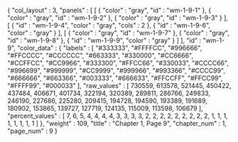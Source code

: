 {
  "col_layout" : 3,
  "panels" : [
    [
      {
        "color" : "gray",
        "id" : "wm-1-9-1"
      },
      {
        "color" : "gray",
        "id" : "wm-1-9-2"
      },
      {
        "color" : "gray",
        "id" : "wm-1-9-3"
      }
    ],
    [
      {
        "id" : "wm-1-9-4",
        "color" : "gray",
        "cols" : 2
      },
      {
        "id" : "wm-1-9-6",
        "color" : "gray"
      }
    ],
    [
      {
        "color" : "gray",
        "id" : "wm-1-9-7"
      },
      {
        "color" : "gray",
        "id" : "wm-1-9-8"
      },
      {
        "id" : "wm-1-9-9",
        "color" : "gray"
      }
    ]
  ],
  "id" : "wm-1-9",
  "color_data" : {
    "labels" : [
      "#333333",
      "#FFFFCC",
      "#996666",
      "#FFCCCC",
      "#CCCCCC",
      "#663333",
      "#330000",
      "#CC6666",
      "#CCFFCC",
      "#CC9966",
      "#333300",
      "#FFCC66",
      "#330033",
      "#CCCC66",
      "#996699",
      "#999999",
      "#CC9999",
      "#999966",
      "#993366",
      "#CCCC99",
      "#666666",
      "#663366",
      "#003333",
      "#666633",
      "#FFCCFF",
      "#FFCC99",
      "#FFFF99",
      "#000033"
    ],
    "raw_values" : [
      730559,
      613578,
      521445,
      450422,
      437484,
      406671,
      401734,
      322194,
      320389,
      289811,
      286766,
      249833,
      246190,
      227686,
      225280,
      209415,
      194728,
      194590,
      193389,
      191689,
      180902,
      153865,
      139727,
      127719,
      124135,
      115009,
      113598,
      106679
    ],
    "percent_values" : [
      7,
      6,
      5,
      4,
      4,
      4,
      4,
      3,
      3,
      3,
      3,
      2,
      2,
      2,
      2,
      2,
      2,
      2,
      2,
      2,
      1,
      1,
      1,
      1,
      1,
      1,
      1,
      1
    ]
  },
  "weight" : 109,
  "title" : "Chapter 1, Page 9",
  "chapter_num" : 1,
  "page_num" : 9
}
